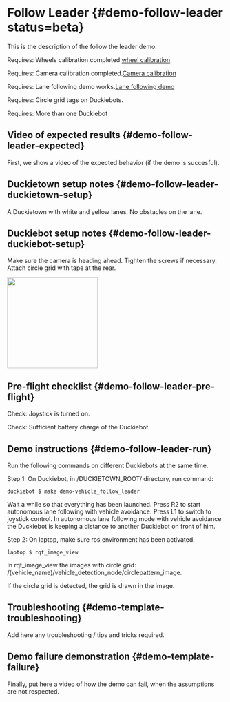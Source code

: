 # Follow Leader {#demo-follow-leader status=beta}

This is the description of the follow the leader demo.

<div class='requirements' markdown="1">

Requires: Wheels calibration completed.[wheel calibration](#wheel-calibration)

Requires: Camera calibration completed.[Camera calibration](#camera-calib)

Requires: Lane following demo works.[Lane following demo](#demo-lane-following)

Requires: Circle grid tags on Duckiebots.

Requires: More than one Duckiebot

</div>

## Video of expected results {#demo-follow-leader-expected}

First, we show a video of the expected behavior (if the demo is succesful).

## Duckietown setup notes {#demo-follow-leader-duckietown-setup}

A Duckietown with white and yellow lanes. No obstacles on the lane.

## Duckiebot setup notes {#demo-follow-leader-duckiebot-setup}

Make sure the camera is heading ahead. Tighten the screws if necessary. Attach circle grid with tape at the rear.

<div figure-id="fig:DuckiebotWithCircleGrid" figure-caption="Duckiebot with Circle Grid">
     <img src="DuckiebotWithCircleGrid.jpg" style='width: 15em'/>
</div>

## Pre-flight checklist {#demo-follow-leader-pre-flight}

Check: Joystick is turned on.

Check: Sufficient battery charge of the Duckiebot.

## Demo instructions {#demo-follow-leader-run}

Run the following commands on different Duckiebots at the same time.

Step 1: On Duckiebot, in /DUCKIETOWN_ROOT/ directory, run command:

    duckiebot $ make demo-vehicle_follow_leader

Wait a while so that everything has been launched. Press R2 to start autonomous lane following with vehicle avoidance. Press L1 to switch to joystick control.
In autonomous lane following mode with vehicle avoidance the Duckiebot is keeping a distance to another Duckiebot on front of him.

Step 2: On laptop, make sure ros environment has been activated.

    laptop $ rqt_image_view

In rqt_image_view the images with circle grid: /(vehicle_name)/vehicle_detection_node/circlepattern_image.

If the circle grid is detected, the grid is drawn in the image.


## Troubleshooting {#demo-template-troubleshooting}

Add here any troubleshooting / tips and tricks required.

## Demo failure demonstration {#demo-template-failure}

Finally, put here a video of how the demo can fail, when the assumptions are not respected.
